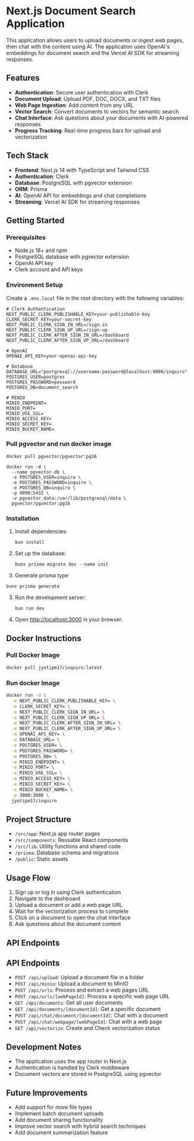 # Next.js Document Search Application

This application allows users to upload documents or ingest web pages, then chat with the content using AI. The application uses OpenAI's embeddings for document search and the Vercel AI SDK for streaming responses.

## Features

- **Authentication**: Secure user authentication with Clerk
- **Document Upload**: Upload PDF, DOC, DOCX, and TXT files
- **Web Page Ingestion**: Add content from any URL
- **Vector Search**: Convert documents to vectors for semantic search
- **Chat Interface**: Ask questions about your documents with AI-powered responses
- **Progress Tracking**: Real-time progress bars for upload and vectorization

## Tech Stack

- **Frontend**: Next.js 14 with TypeScript and Tailwind CSS
- **Authentication**: Clerk
- **Database**: PostgreSQL with pgvector extension
- **ORM**: Prisma
- **AI**: OpenAI API for embeddings and chat completions
- **Streaming**: Vercel AI SDK for streaming responses

## Getting Started

### Prerequisites

- Node.js 18+ and npm
- PostgreSQL database with pgvector extension
- OpenAI API key
- Clerk account and API keys

### Environment Setup

Create a `.env.local` file in the root directory with the following variables:

```
# Clerk Authentication
NEXT_PUBLIC_CLERK_PUBLISHABLE_KEY=your-publishable-key
CLERK_SECRET_KEY=your-secret-key
NEXT_PUBLIC_CLERK_SIGN_IN_URL=/sign-in
NEXT_PUBLIC_CLERK_SIGN_UP_URL=/sign-up
NEXT_PUBLIC_CLERK_AFTER_SIGN_IN_URL=/dashboard
NEXT_PUBLIC_CLERK_AFTER_SIGN_UP_URL=/dashboard

# OpenAI
OPENAI_API_KEY=your-openai-api-key

# Database
DATABASE_URL="postgresql://username:password@localhost:9090/inquiro"
POSTGRES_USER=postgres
POSTGRES_PASSWORD=password
POSTGRES_DB=document_search

# MINIO
MINIO_ENDPOINT=
MINIO_PORT=
MINIO_USE_SSL=
MINIO_ACCESS_KEY=
MINIO_SECRET_KEY=
MINIO_BUCKET_NAME=
```

### Pull pgvector and run docker image

```
docker pull pgvector/pgvector:pg16
```

```
docker run -d \
  --name pgvector-db \
  -e POSTGRES_USER=inquiro \
  -e POSTGRES_PASSWORD=inquiro \
  -e POSTGRES_DB=inquiro \
  -p 9090:5432 \
  -v pgvector_data:/var/lib/postgresql/data \
  pgvector/pgvector:pg16

```

### Installation

1. Install dependencies:

   ```
   bun install

   ```

2. Set up the database:

   ```
   bunx prisma migrate dev --name init
   ```

3. Generate prisma type

```
bunx prisma generate
```

3. Run the development server:

   ```
   bun run dev
   ```

4. Open [http://localhost:3000](http://localhost:3000) in your browser.

## Docker Instructions

### Pull Docker Image

```sh
docker pull jyotipm17/inquiro:latest

```

### Run docker Image

```sh
docker run -d \
  -e NEXT_PUBLIC_CLERK_PUBLISHABLE_KEY= \
  -e CLERK_SECRET_KEY= \
  -e NEXT_PUBLIC_CLERK_SIGN_IN_URL= \
  -e NEXT_PUBLIC_CLERK_SIGN_UP_URL= \
  -e NEXT_PUBLIC_CLERK_AFTER_SIGN_IN_URL= \
  -e NEXT_PUBLIC_CLERK_AFTER_SIGN_UP_URL= \
  -e OPENAI_API_KEY= \
  -e DATABASE_URL= \
  -e POSTGRES_USER= \
  -e POSTGRES_PASSWORD= \
  -e POSTGRES_DB= \
  -e MINIO_ENDPOINT= \
  -e MINIO_PORT= \
  -e MINIO_USE_SSL= \
  -e MINIO_ACCESS_KEY= \
  -e MINIO_SECRET_KEY= \
  -e MINIO_BUCKET_NAME= \
  -p 3000:3000 \
  jyotipm17/inquiro
```

## Project Structure

- `/src/app`: Next.js app router pages
- `/src/components`: Reusable React components
- `/src/lib`: Utility functions and shared code
- `/prisma`: Database schema and migrations
- `/public`: Static assets

## Usage Flow

1. Sign up or log in using Clerk authentication
2. Navigate to the dashboard
3. Upload a document or add a web page URL
4. Wait for the vectorization process to complete
5. Click on a document to open the chat interface
6. Ask questions about the document content

## API Endpoints

## API Endpoints

- `POST /api/upload`: Upload a document file in a folder
- `POST /api/minio`: Upload a document to MinIO
- `POST /api/urls`: Process and extract a web pages URL
- `POST /api/urls/[webPageId]`: Process a specific web page URL
- `GET /api/documents`: Get all user documents
- `GET /api/documents/[documentId]`: Get a specific document
- `POST /api/chat/document/[documentId]`: Chat with a document
- `POST /api/chat/webpage/[webPageId]`: Chat with a web page
- `GET /api/vectorize`: Create and Check vectorization status

## Development Notes

- The application uses the app router in Next.js
- Authentication is handled by Clerk middleware
- Document vectors are stored in PostgreSQL using pgvector

## Future Improvements

- Add support for more file types
- Implement batch document uploads
- Add document sharing functionality
- Improve vector search with hybrid search techniques
- Add document summarization feature
